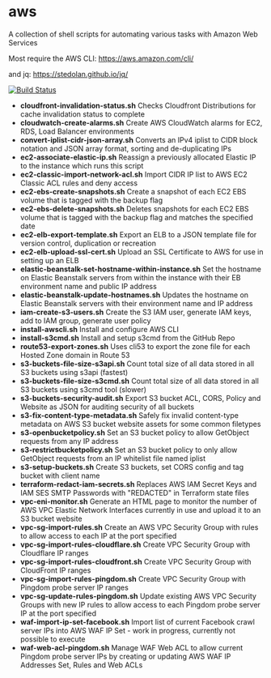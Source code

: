 aws
=======

A collection of shell scripts for automating various tasks with Amazon Web Services

Most require the AWS CLI: https://aws.amazon.com/cli/

and jq: https://stedolan.github.io/jq/

[![Build Status](https://travis-ci.org/swoodford/aws.svg?branch=master)](https://travis-ci.org/swoodford/aws)

- **cloudfront-invalidation-status.sh** Checks Cloudfront Distributions for cache invalidation status to complete
- **cloudwatch-create-alarms.sh** Create AWS CloudWatch alarms for EC2, RDS, Load Balancer environments
- **convert-iplist-cidr-json-array.sh** Converts an IPv4 iplist to CIDR block notation and JSON array format, sorting and de-duplicating IPs
- **ec2-associate-elastic-ip.sh** Reassign a previously allocated Elastic IP to the instance which runs this script
- **ec2-classic-import-network-acl.sh** Import CIDR IP list to AWS EC2 Classic ACL rules and deny access
- **ec2-ebs-create-snapshots.sh** Create a snapshot of each EC2 EBS volume that is tagged with the backup flag
- **ec2-ebs-delete-snapshots.sh** Deletes snapshots for each EC2 EBS volume that is tagged with the backup flag and matches the specified date
- **ec2-elb-export-template.sh** Export an ELB to a JSON template file for version control, duplication or recreation
- **ec2-elb-upload-ssl-cert.sh** Upload an SSL Certificate to AWS for use in setting up an ELB
- **elastic-beanstalk-set-hostname-within-instance.sh** Set the hostname on Elastic Beanstalk servers from within the instance with their EB environment name and public IP address
- **elastic-beanstalk-update-hostnames.sh** Updates the hostname on Elastic Beanstalk servers with their environment name and IP address
- **iam-create-s3-users.sh** Create the S3 IAM user, generate IAM keys, add to IAM group, generate user policy
- **install-awscli.sh** Install and configure AWS CLI
- **install-s3cmd.sh** Install and setup s3cmd from the GitHub Repo
- **route53-export-zones.sh** Uses cli53 to export the zone file for each Hosted Zone domain in Route 53
- **s3-buckets-file-size-s3api.sh** Count total size of all data stored in all S3 buckets using s3api (fastest)
- **s3-buckets-file-size-s3cmd.sh** Count total size of all data stored in all S3 buckets using s3cmd tool (slower)
- **s3-buckets-security-audit.sh** Export S3 bucket ACL, CORS, Policy and Website as JSON for auditing security of all buckets
- **s3-fix-content-type-metadata.sh** Safely fix invalid content-type metadata on AWS S3 bucket website assets for some common filetypes
- **s3-openbucketpolicy.sh** Set an S3 bucket policy to allow GetObject requests from any IP address
- **s3-restrictbucketpolicy.sh** Set an S3 bucket policy to only allow GetObject requests from an IP whitelist file named iplist
- **s3-setup-buckets.sh** Create S3 buckets, set CORS config and tag bucket with client name
- **terraform-redact-iam-secrets.sh** Replaces AWS IAM Secret Keys and IAM SES SMTP Passwords with "REDACTED" in Terraform state files
- **vpc-eni-monitor.sh** Generate an HTML page to monitor the number of AWS VPC Elastic Network Interfaces currently in use and upload it to an S3 bucket website
- **vpc-sg-import-rules.sh** Create an AWS VPC Security Group with rules to allow access to each IP at the port specified
- **vpc-sg-import-rules-cloudflare.sh** Create VPC Security Group with Cloudflare IP ranges
- **vpc-sg-import-rules-cloudfront.sh** Create VPC Security Group with CloudFront IP ranges
- **vpc-sg-import-rules-pingdom.sh** Create VPC Security Group with Pingdom probe server IP ranges
- **vpc-sg-update-rules-pingdom.sh** Update existing AWS VPC Security Groups with new IP rules to allow access to each Pingdom probe server IP at the port specified
- **waf-import-ip-set-facebook.sh** Import list of current Facebook crawl server IPs into AWS WAF IP Set - work in progress, currently not possible to execute
- **waf-web-acl-pingdom.sh** Manage WAF Web ACL to allow current Pingdom probe server IPs by creating or updating AWS WAF IP Addresses Set, Rules and Web ACLs
